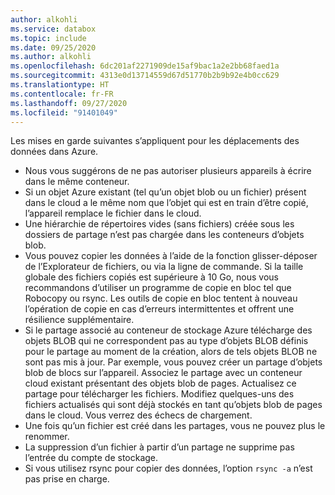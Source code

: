```yaml
---
author: alkohli
ms.service: databox
ms.topic: include
ms.date: 09/25/2020
ms.author: alkohli
ms.openlocfilehash: 6dc201af2271909de15af9bac1a2e2bb68faed1a
ms.sourcegitcommit: 4313e0d13714559d67d51770b2b9b92e4b0cc629
ms.translationtype: HT
ms.contentlocale: fr-FR
ms.lasthandoff: 09/27/2020
ms.locfileid: "91401049"
---
```

Les mises en garde suivantes s’appliquent pour les déplacements des données dans Azure.

- Nous vous suggérons de ne pas autoriser plusieurs appareils à écrire dans le même conteneur.
- Si un objet Azure existant (tel qu’un objet blob ou un fichier) présent dans le cloud a le même nom que l’objet qui est en train d’être copié, l’appareil remplace le fichier dans le cloud.
- Une hiérarchie de répertoires vides (sans fichiers) créée sous les dossiers de partage n’est pas chargée dans les conteneurs d’objets blob.
- Vous pouvez copier les données à l’aide de la fonction glisser-déposer de l’Explorateur de fichiers, ou via la ligne de commande. Si la taille globale des fichiers copiés est supérieure à 10 Go, nous vous recommandons d’utiliser un programme de copie en bloc tel que Robocopy ou rsync. Les outils de copie en bloc tentent à nouveau l’opération de copie en cas d’erreurs intermittentes et offrent une résilience supplémentaire.
- Si le partage associé au conteneur de stockage Azure télécharge des objets BLOB qui ne correspondent pas au type d’objets BLOB définis pour le partage au moment de la création, alors de tels objets BLOB ne sont pas mis à jour. Par exemple, vous pouvez créer un partage d’objets blob de blocs sur l’appareil. Associez le partage avec un conteneur cloud existant présentant des objets blob de pages. Actualisez ce partage pour télécharger les fichiers. Modifiez quelques-uns des fichiers actualisés qui sont déjà stockés en tant qu’objets blob de pages dans le cloud. Vous verrez des échecs de chargement.
- Une fois qu’un fichier est créé dans les partages, vous ne pouvez plus le renommer.
- La suppression d’un fichier à partir d’un partage ne supprime pas l’entrée du compte de stockage.
- Si vous utilisez rsync pour copier des données, l’option `rsync -a` n’est pas prise en charge.

